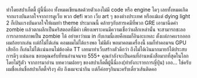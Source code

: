ทำโดยสปาเก็ตตี้ ผู้นี้นี่เอง ทั้งหมดเขียนสดด้วยตัวเองไม่มี code หรือ engine ไดๆ เลยทั้งหมดเกิดจากเเรงบันดาลใจจากการดูเว็บ
พวก defi พวก เว็บ art ๆ ของต่างประเทศ หรือเเม้เเต่ dying light 2 ก็เป้นเเรงบันดาลใจให้ผมทำ theme
ประมาณนี้ คล้ายๆกับสารเคมีที่พวก GRE เอามาฉีดค่า zombie เเล้วตกผลึกเป็นคริสตอลที่มีค่า เพียงเพราะคนมีความเชื่อว่าผลึกเหล่านั้น
จะสามารถชะลอการกลายสภาพเป็น zombie ได้ อย่าหาว่าผม in กับเกมนี้เลยคือผมก็อินอะเเหละ ตั้งเเต่ภาคเเรกออกผมก้อยากเล่น เเต่ก้ไม่ได้เล่น
คอมผมไม่ได้เเรงพอ ไม่มีตัง พอมาคอมเครื่องนี้ ผมก็ทำคอมจน GPU เสียอีก ก็เล่นไม่ได้เเน่นอนไม่ต้องคิด TT เลยมาทำเว็บสร้างตัวดีกว่า
ถึงไม่ได้เงินมากมายก้ได้ประสบการดีๆ เเน่นอน ขอบคุณครับที่ทนอ่านจนจบ 555+ คุณกำลังจะเป็นคนที่อ่านหนังสือมากที่สุดในโลกโดยไม่รู้ตัว จากการมาอ่าน
บทความฝอยๆ ของสปาเก็ตตี้ผู้นี้นี่เอง(ทำยังกะรายการญี่ปุ่น) 
เออ... ใช่ครับผมชื่อเล่นชื่อสปาเก็ตตี้จริงๆ คับ ถึงผมจะน่ากิน เเต่ก็ค่อยๆกินนะครับเดี๋ยวเส้นติดคอ
